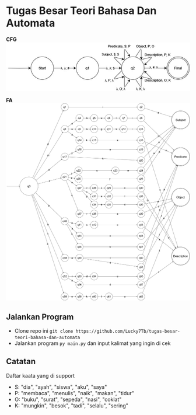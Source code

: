 # Tugas Besar Teori Bahasa Dan Automata

**CFG**
![](https://github.com/Lucky7Tb/tugas-besar-teori-bahasa-dan-automata/blob/master/CFG.jpg)

**FA**
![](https://github.com/Lucky7Tb/tugas-besar-teori-bahasa-dan-automata/blob/master/FA.jpg)

## Jalankan Program
- Clone repo ini `git clone https://github.com/Lucky7Tb/tugas-besar-teori-bahasa-dan-automata`
- Jalankan program `py main.py` dan input kalimat yang ingin di cek

## Catatan
Daftar kaata yang di support
- S: "dia", "ayah", "siswa", "aku", "saya"
- P: "membaca", "menulis", "naik", "makan", "tidur"
- O: "buku", "surat", "sepeda", "nasi", "coklat"
- K: "mungkin", "besok", "tadi", "selalu", "sering"
